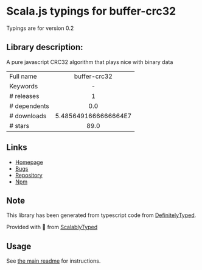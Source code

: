 
# Scala.js typings for buffer-crc32

Typings are for version 0.2

## Library description:
A pure javascript CRC32 algorithm that plays nice with binary data

|                    |                 |
| ------------------ | :-------------: |
| Full name          | buffer-crc32 |
| Keywords           | - |
| # releases         | 1 |
| # dependents       | 0.0 |
| # downloads        | 5.4856491666666664E7 |
| # stars            | 89.0 |

## Links
- [Homepage](https://github.com/brianloveswords/buffer-crc32)
- [Bugs](https://github.com/brianloveswords/buffer-crc32/issues)
- [Repository](https://github.com/brianloveswords/buffer-crc32)
- [Npm](https://www.npmjs.com/package/buffer-crc32)
    


## Note
This library has been generated from typescript code from [DefinitelyTyped](https://definitelytyped.org).

Provided with :purple_heart: from [ScalablyTyped](https://github.com/oyvindberg/ScalablyTyped)

## Usage
See [the main readme](../../readme.md) for instructions.


